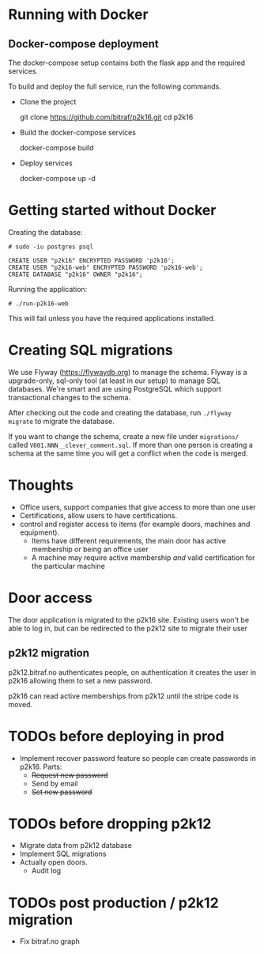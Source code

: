 # Running with Docker

## Docker-compose deployment

The docker-compose setup contains both the flask app and the required services.

To build and deploy the full service, run the following commands.

- Clone the project

    git clone https://github.com/bitraf/p2k16.git
    cd p2k16

- Build the docker-compose services

    docker-compose build

- Deploy services

    docker-compose up -d

# Getting started without Docker

Creating the database:

    # sudo -iu postgres psql

    CREATE USER "p2k16" ENCRYPTED PASSWORD 'p2k16';
    CREATE USER "p2k16-web" ENCRYPTED PASSWORD 'p2k16-web';
    CREATE DATABASE "p2k16" OWNER "p2k16";

Running the application:

    # ./run-p2k16-web

This will fail unless you have the required applications installed.

# Creating SQL migrations

We use Flyway (https://flywaydb.org) to manage the schema. Flyway is a upgrade-only, sql-only tool (at least in our
setup) to manage SQL databases. We're smart and are using PostgreSQL which support transactional changes to the schema.

After checking out the code and creating the database, run `./flyway migrate` to migrate the database.

If you want to change the schema, create a new file under `migrations/` called `V001.NNN__clever_comment.sql`. If more
than one person is creating a schema at the same time you will get a conflict when the code is merged.

# Thoughts

* Office users, support companies that give access to more than one user
* Certifications, allow users to have certifications.
* control and register access to items (for example doors, machines and equipment).
  * Items have different requirements, the main door has active membership or being an office user
  * A machine may require active membership *and* valid certification for the particular machine

# Door access

The door application is migrated to the p2k16 site. Existing users won't be able to log in, but can be redirected to
the p2k12 site to migrate their user

## p2k12 migration

p2k12.bitraf.no authenticates people, on authentication it creates the user in p2k16 allowing them to set a new password.

p2k16 can read active memberships from p2k12 until the stripe code is moved.

# TODOs before deploying in prod

* Implement recover password feature so people can create passwords in p2k16. Parts:
  * <s>Request new password</s>
  * Send by email
  * <s>Set new password</s>

# TODOs before dropping p2k12

* Migrate data from p2k12 database
* Implement SQL migrations
* Actually open doors.
  * Audit log

# TODOs post production / p2k12 migration

* Fix bitraf.no graph
